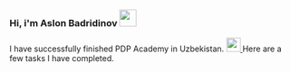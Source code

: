 ### Hi, i'm Aslon Badridinov <img src="https://media3.giphy.com/media/v1.Y2lkPTc5MGI3NjExMDFiZTQzMzJmN2FmZTZjNmRjYmVjZDE1ZWZmZmQ5NTNlZDJhMzgwMSZlcD12MV9pbnRlcm5hbF9naWZzX2dpZklkJmN0PXM/gM5qFksULw54NMWyry/giphy.gif" width="30px">

 I have successfully finished PDP Academy in Uzbekistan. 
<a href="https://online.pdp.uz/">
<img src="https://www.facebook.com/pdpuz/photos/a.183624222142992/587653368406740/" width="25px">
<a/>
  Here are a few tasks I have completed. <br />
                                   
